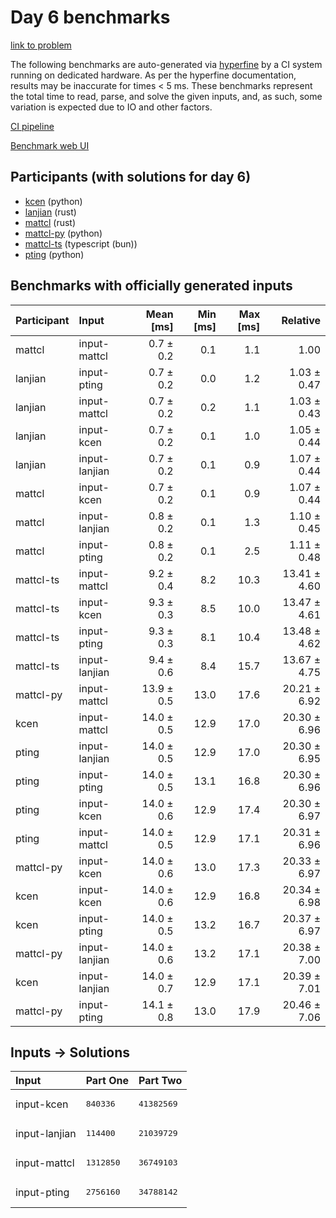 # Day 6 benchmarks

[link to problem](https://adventofcode.com/2023/day/6)

The following benchmarks are auto-generated via
[hyperfine](https://github.com/sharkdp/hyperfine) by a CI system running on
dedicated hardware. As per the hyperfine documentation, results may be
inaccurate for times < 5 ms. These benchmarks represent the total time to read,
parse, and solve the given inputs, and, as such, some variation is expected due
to IO and other factors.

[CI pipeline](http://ci.papercode.net:8080/teams/main/pipelines/aoc2023)

[Benchmark web UI](https://aoc.ancalagon.black)


## Participants (with solutions for day 6)

- [kcen](https://github.com/kcen/aoc2023) (python)
- [lanjian](https://github.com/lanjian/aoc-2023) (rust)
- [mattcl](https://github.com/mattcl/aoc2023) (rust)
- [mattcl-py](https://github.com/mattcl/aoc2023-py) (python)
- [mattcl-ts](https://github.com/mattcl/aoc2023-js) (typescript (bun))
- [pting](https://github.com/pting/aoc2023) (python)


## Benchmarks with officially generated inputs

| Participant | Input | Mean [ms] | Min [ms] | Max [ms] | Relative |
|:---|:---|---:|---:|---:|---:|
| mattcl | input-mattcl | 0.7 ± 0.2 | 0.1 | 1.1 | 1.00 |
| lanjian | input-pting | 0.7 ± 0.2 | 0.0 | 1.2 | 1.03 ± 0.47 |
| lanjian | input-mattcl | 0.7 ± 0.2 | 0.2 | 1.1 | 1.03 ± 0.43 |
| lanjian | input-kcen | 0.7 ± 0.2 | 0.1 | 1.0 | 1.05 ± 0.44 |
| lanjian | input-lanjian | 0.7 ± 0.2 | 0.1 | 0.9 | 1.07 ± 0.44 |
| mattcl | input-kcen | 0.7 ± 0.2 | 0.1 | 0.9 | 1.07 ± 0.44 |
| mattcl | input-lanjian | 0.8 ± 0.2 | 0.1 | 1.3 | 1.10 ± 0.45 |
| mattcl | input-pting | 0.8 ± 0.2 | 0.1 | 2.5 | 1.11 ± 0.48 |
| mattcl-ts | input-mattcl | 9.2 ± 0.4 | 8.2 | 10.3 | 13.41 ± 4.60 |
| mattcl-ts | input-kcen | 9.3 ± 0.3 | 8.5 | 10.0 | 13.47 ± 4.61 |
| mattcl-ts | input-pting | 9.3 ± 0.3 | 8.1 | 10.4 | 13.48 ± 4.62 |
| mattcl-ts | input-lanjian | 9.4 ± 0.6 | 8.4 | 15.7 | 13.67 ± 4.75 |
| mattcl-py | input-mattcl | 13.9 ± 0.5 | 13.0 | 17.6 | 20.21 ± 6.92 |
| kcen | input-mattcl | 14.0 ± 0.5 | 12.9 | 17.0 | 20.30 ± 6.96 |
| pting | input-lanjian | 14.0 ± 0.5 | 12.9 | 17.0 | 20.30 ± 6.95 |
| pting | input-pting | 14.0 ± 0.5 | 13.1 | 16.8 | 20.30 ± 6.96 |
| pting | input-kcen | 14.0 ± 0.6 | 12.9 | 17.4 | 20.30 ± 6.97 |
| pting | input-mattcl | 14.0 ± 0.5 | 12.9 | 17.1 | 20.31 ± 6.96 |
| mattcl-py | input-kcen | 14.0 ± 0.6 | 13.0 | 17.3 | 20.33 ± 6.97 |
| kcen | input-kcen | 14.0 ± 0.6 | 12.9 | 16.8 | 20.34 ± 6.98 |
| kcen | input-pting | 14.0 ± 0.5 | 13.2 | 16.7 | 20.37 ± 6.97 |
| mattcl-py | input-lanjian | 14.0 ± 0.6 | 13.2 | 17.1 | 20.38 ± 7.00 |
| kcen | input-lanjian | 14.0 ± 0.7 | 12.9 | 17.1 | 20.39 ± 7.01 |
| mattcl-py | input-pting | 14.1 ± 0.8 | 13.0 | 17.9 | 20.46 ± 7.06 |


## Inputs -> Solutions

| Input | Part One | Part Two |
|:---|:---|:---|
|input-kcen|<pre>840336</pre>|<pre>41382569</pre>|
|input-lanjian|<pre>114400</pre>|<pre>21039729</pre>|
|input-mattcl|<pre>1312850</pre>|<pre>36749103</pre>|
|input-pting|<pre>2756160</pre>|<pre>34788142</pre>|
